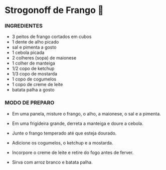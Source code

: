 # Strogonoff de Frango :chicken:

### INGREDIENTES

- 3 peitos de frango cortados em cubos
- 1 dente de alho picado
- sal e pimenta a gosto
- 1 cebola picada
- 2 colheres (sopa) de maionese
- 1 colher de manteiga
- 1/2 copo de ketchup
- 1/3 copo de mostarda
- 1 copo de cogumelos
- 1 copo de creme de leite
- batata palha a gosto

### MODO DE PREPARO

- Em uma panela, misture o frango, o alho, a maionese, o sal e a pimenta.

- Em uma frigideira grande, derreta a manteiga e doure a cebola.

- Junte o frango temperado até que esteja dourado.

- Adicione os cogumelos, o ketchup e a mostarda.

- Incorpore o creme de leite e retire do fogo antes de ferver.

- Sirva com arroz branco e batata palha.









